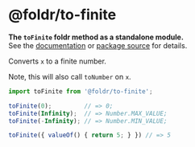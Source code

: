 # @foldr/to-finite

**The `toFinite` foldr method as a standalone module.**    
See the [documentation](http://foldr.com/0.0.0/to-finite) or [package source](https:/github.com/CloudVessel/foldr/blob/master/packages/categories/to-finite/src/index.js) for details.

Converts `x` to a finite number.

Note, this will also call `toNumber` on `x`.

```js
import toFinite from '@foldr/to-finite';

toFinite(0);         // => 0;
toFinite(Infinity);  // => Number.MAX_VALUE;
toFinite(-Infinity); // => Number.MIN_VALUE;

toFinite({ valueOf() { return 5; } }) // => 5
```
